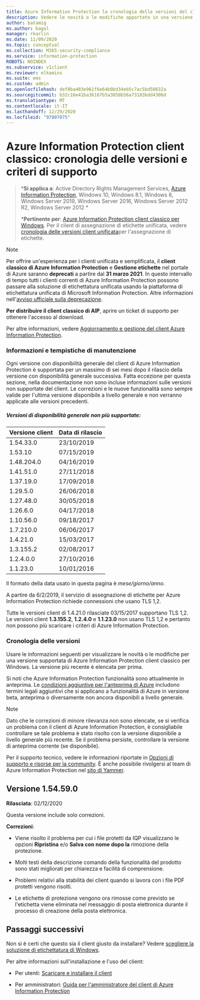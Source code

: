 ```yaml
---
title: Azure Information Protection la cronologia delle versioni del client classica & i criteri di supporto
description: Vedere le novità o le modifiche apportate in una versione di Azure Information Protection client classico e comprendere i criteri del ciclo di vita per il supporto.
author: batamig
ms.author: bagol
manager: rkarlin
ms.date: 11/09/2020
ms.topic: conceptual
ms.collection: M365-security-compliance
ms.service: information-protection
ROBOTS: NOINDEX
ms.subservice: v1client
ms.reviewer: elkamins
ms.suite: ems
ms.custom: admin
ms.openlocfilehash: def8ba403e961f6e64b0bd34eb5c7ac5bd50632a
ms.sourcegitcommit: b32c16e41ba36167b5a3058b56a73183bdd4306d
ms.translationtype: MT
ms.contentlocale: it-IT
ms.lasthandoff: 12/29/2020
ms.locfileid: "97807075"
---
```

# <a name="azure-information-protection-classic-client-version-release-history-and-support-policy"></a>Azure Information Protection client classico: cronologia delle versioni e criteri di supporto


>***Si applica a**: Active Directory Rights Management Services, [Azure Information Protection](https://azure.microsoft.com/pricing/details/information-protection), Windows 10, Windows 8.1, Windows 8, Windows Server 2019, Windows Server 2016, Windows Server 2012 R2, Windows Server 2012 *
>
>***Pertinente per**: [Azure Information Protection client classico per Windows](../faqs.md#whats-the-difference-between-the-azure-information-protection-classic-and-unified-labeling-clients). Per il client di assegnazione di etichette unificata, vedere [cronologia delle versioni client unificata](unifiedlabelingclient-version-release-history.md)per l'assegnazione di etichette.

> [!NOTE] 
> Per offrire un'esperienza per i clienti unificata e semplificata, il **client classico di Azure Information Protection** e **Gestione etichette** nel portale di Azure saranno **deprecati** a partire dal **31 marzo 2021**. In questo intervallo di tempo tutti i clienti correnti di Azure Information Protection possono passare alla soluzione di etichettatura unificata usando la piattaforma di etichettatura unificata di Microsoft Information Protection. Altre informazioni nell'[avviso ufficiale sulla deprecazione](https://aka.ms/aipclassicsunset).

**Per distribuire il client classico di AIP**, aprire un ticket di supporto per ottenere l'accesso al download.

Per altre informazioni, vedere [Aggiornamento e gestione del client Azure Information Protection](client-admin-guide.md#upgrading-and-maintaining-the-azure-information-protection-client).

### <a name="servicing-information-and-timelines"></a>Informazioni e tempistiche di manutenzione

Ogni versione con disponibilità generale del client di Azure Information Protection è supportata per un massimo di sei mesi dopo il rilascio della versione con disponibilità generale successiva. Fatta eccezione per questa sezione, nella documentazione non sono incluse informazioni sulle versioni non supportate del client. Le correzioni e le nuove funzionalità sono sempre valide per l'ultima versione disponibile a livello generale e non verranno applicate alle versioni precedenti.

##### <a name="general-availability-versions-that-are-no-longer-supported"></a>Versioni di disponibilità generale non più supportate:

|Versione client|Data di rilascio|
|--------------|-------------|
|1.54.33.0 | 23/10/2019|
|1.53.10|07/15/2019|
|1.48.204.0|04/16/2019|
|1.41.51.0|27/11/2018|
|1.37.19.0|17/09/2018|
|1.29.5.0|26/06/2018|
|1.27.48.0|30/05/2018|
|1.26.6.0|04/17/2018|
|1.10.56.0|09/18/2017|
|1.7.210.0|06/06/2017|
|1.4.21.0|15/03/2017|
|1.3.155.2|02/08/2017|
|1.2.4.0.0|27/10/2016|
|1.1.23.0|10/01/2016|

Il formato della data usato in questa pagina è *mese/giorno/anno*.

A partire da 6/2/2019, il servizio di assegnazione di etichette per Azure Information Protection richiede connessioni che usano TLS 1,2.

Tutte le versioni client di 1.4.21.0 rilasciate 03/15/2017 supportano TLS 1,2. Le versioni client **1.3.155.2**, **1.2.4.0** e **1.1.23.0** non usano TLS 1,2 e pertanto non possono più scaricare i criteri di Azure Information Protection.

### <a name="release-history"></a>Cronologia delle versioni

Usare le informazioni seguenti per visualizzare le novità o le modifiche per una versione supportata di Azure Information Protection client classico per Windows. La versione più recente è elencata per prima.

Si noti che Azure Information Protection funzionalità sono attualmente in anteprima. Le [condizioni aggiuntive per l'anteprima di Azure](https://azure.microsoft.com/support/legal/preview-supplemental-terms/) includono termini legali aggiuntivi che si applicano a funzionalità di Azure in versione beta, anteprima o diversamente non ancora disponibili a livello generale. 

> [!NOTE]
> Dato che le correzioni di minore rilevanza non sono elencate, se si verifica un problema con il client di Azure Information Protection, è consigliabile controllare se tale problema è stato risolto con la versione disponibile a livello generale più recente. Se il problema persiste, controllare la versione di anteprima corrente (se disponibile).
>  
> Per il supporto tecnico, vedere le informazioni riportate in [Opzioni di supporto e risorse per la community](../information-support.md#support-options-and-community-resources). È anche possibile rivolgersi al team di Azure Information Protection nel [sito di Yammer](https://www.yammer.com/askipteam/).

## <a name="version-154590"></a>Versione 1.54.59.0

**Rilasciata**: 02/12/2020

Questa versione include solo correzioni. 

**Correzioni**:

- Viene risolto il problema per cui i file protetti da IQP visualizzano le opzioni **Ripristina** e/o **Salva con nome dopo la** rimozione della protezione. 

- Molti testi della descrizione comando della funzionalità del prodotto sono stati migliorati per chiarezza e facilità di comprensione. 

- Problemi relativi alla stabilità dei client quando si lavora con i file PDF protetti vengono risolti. 

- Le etichette di protezione vengono ora rimosse come previsto se l'etichetta viene eliminata nel messaggio di posta elettronica durante il processo di creazione della posta elettronica. 

## <a name="next-steps"></a>Passaggi successivi

Non si è certi che questo sia il client giusto da installare?  Vedere [scegliere la soluzione di etichettatura di Windows](use-client.md#choose-your-windows-labeling-solution).

Per altre informazioni sull'installazione e l'uso del client: 

- Per utenti: [Scaricare e installare il client](install-client-app.md)

- Per amministratori: [Guida per l'amministratore del client di Azure Information Protection](client-admin-guide.md)
